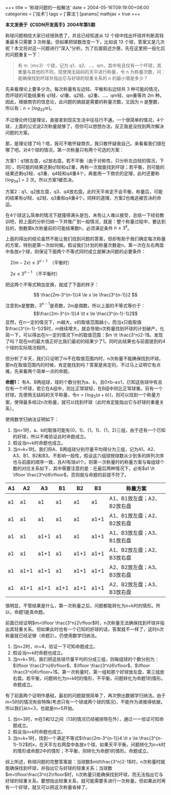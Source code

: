 +++
title = '称球问题的一般解法'
date = 2004-05-16T09:19:00+08:00
categories = ['技术']
tags = ['算法']
[params]
  mathjax = true
+++

**本文发表于《CSDN开发高手》2004年第5期**

称球问题相信大家已经很熟悉了，并且已经知道从 12 个球中找出坏球并判断其轻重最多只需要 3 次称量。但如果把球数改变一下，比如说 13 个球，答案又是几次呢？本文将对这一问题进行“深入”分析。为了后面叙述方便，先在这里把一般化后的问题重复一下：

> 有 m（m≥3）个球，记为 q1、q2、…、qm，其中有且仅有一个坏球，其重量与其他的不同，现使用无砝码的天平进行称量，令 n 为称量次数，问：能确保找到坏球并指出它与好球的轻重关系的 n 的最小值是多少？

先来看理论上要多少次。每次称量有左边轻、平衡和右边轻共 3 种可能的情况，而坏球的可能结果有 q1轻、q1重、q2轻、q2重、…、qm轻、qm重等共 2m 种。因此，根据商农的信息论，此问题的熵就是需要的称量次数，又因为 n 是整数，所以有：$n=\lceil log_32m \rceil$。

不过理论终归是理论，直接拿到现实生活中往往行不通。一个很简单的情况，4个球，上面的公式说2次称量就够了。但你可以想想办法，反正我是没找到两次解决问题的方案。

那，是理论错了吗？唔，我可不敢怀疑商农，我只敢怀疑我自己。来看看我们错在哪了吧。对4个球的情况，第一次称量只有两个可选的方案：

方案1：q1放左盘，q2放右盘。若不平衡（由于对称性，只分析左边轻的情况，下同），则可能的结果还剩q1轻和q2重，再称一次就能找到坏球；若平衡，则可能的结果还剩q3轻、q3重、q4轻和q4重4个，再套用一下商农的定理，此时还要称 $\lceil log_34 \rceil=2$ 次。所以方案1被否决。

方案2：q1、q2放左盘，q3、q4放右盘。此时天平肯定不会平衡，称量后，可能的结果有q1轻、q2轻、q3重和q4重4个。同样的道理，方案2也难逃被否决的命运。

在4个球这么简单的情况下就撞得满头是包，未免让人难以接受，总结一下经验教训吧，把上面的分析归纳一下并推广到一般情况，就是：整个称量过程中，要达到目的，倒数第k次称量前的可能结果数h，必须满足条件 $h \le 3^k$。

上面的得出的结论虽然不能让我们找到问题的答案，但却有助于我们确定每次称量的方案，特别是第一次如何做。假设我们计划的称量次数是n，第一次在左右两盘中各放x个球，则保证下面两个不等式同时成立是解决问题的必要条件：

    $2(m-2x) \le 3^{n-1}$  （平衡时）

    $2x \le 3^{n-1}$ （不平衡时）

把这两个不等式稍加变换，就成了下面的样子：

$$
\frac{2m-3^{n-1}}4 \le x \le \frac{3^{n-1}}2
$$

注意到x是整数，$3^{n-1}$是奇数，2m是偶数，所以上面的不等式等价于：$$\frac{2m-3^{n-1}}4 \lt x \le \frac{3^{n-1}-1}2$$
显然，在n一定的情况下，m越大，x的取值范围越小，而当x只能取值$\frac{3^{n-1}-1}2$时，m继续增大，就会导致n次称量找到坏球的计划破产。化简一下，可以得出在n一定的情况下m的取值范围：$m \lt \frac{3^n}2-1$。发现了吗？现在m的最大值正好比我们最初的结果少了1。同时此结果也与前面提到的4个球的实际情况相符。

但分析了半天，我们只证明了m不在取值范围内时，n次称量不能确保找到坏球。那m在取值范围内的时候，肯定能找到吗？答案是肯定的，不过马上证明它有点难，先来看两个简单一点的命题。

**命题1：** 有A、B两组球，球的个数分别为a、b，且0≤b-a≤1，已知这些球中有且仅有一个坏球，若它在A组中，则比正常球轻，在B组中则比正常球重。另有一个好球。先使用无砝码的天平称量，令$n=\lceil log_3(a+b)\rceil$，则可以找到一个称量方案，使得最多经过n次称量，就可以找到坏球（此时肯定能指出它与好球的重量关系）。

使用数学归纳法证明如下：

1. 当n=1时，a、b的取值可能有{0，1}、{1，1}、{1，2}三组，由于还有一个已知的好球，所以不难验证此时命题成立。
2. 假设当n=k时命题也成立。
3. 当n=k+1时。我们将A、B两组球分别尽量平均得分为三组，记为A1、A2、A3、B1、B2和B3。不影响一般性，假设这六组球按球数从少到多的排列次序也与前面的顺序一致，且A1有球a1个。则第一次称量时的称量方案与每组球个数的对应关系如下，其中需要注意的是：在最后两种情况下，必有$a1 \lt \lfloor \frac{3^n}6\rfloor$，否则就与命题的前提不符了。

| A1 | A2   | A3   | B1   | B2   | B3   | 称量方案                   |
| -- | ---- | ---- | ---- | ---- | ---- | -------------------------- |
| a1 | a1   | a1   | a1   | a1   | a1   | A1、B1放左盘；A2、B2放右盘 |
| a1 | a1   | a1   | a1   | a1   | a1+1 | A1、B1放左盘；A2、B2放右盘 |
| a1 | a1   | a1+1 | a1   | a1   | a1+1 | A1、B3放左盘；A3、B1放右盘 |
| a1 | a1   | a1+1 | a1   | a1+1 | a1+1 | A1、B2放左盘；A2、B3放右盘 |
| a1 | a1+1 | a1+1 | a1   | a1+1 | a1+1 | A2、B2放左盘；A3、B3放右盘 |
| a1 | a1+1 | a1+1 | a1+1 | a1+1 | a1+1 | A2、B2放左盘；A3、B3放右盘 |

很明显，不管结果是什么，第一次称量之后，问题都能转化为n=k时的情形。所以，命题1是真命题。

前面已经证明$m=\lfloor \frac{3^n}2\rfloor$时，n次称量无法确保找到坏球并指出其轻重关系。但如果此时也有一个已知的好球的话，答案就不一样了，这时n次称量就已经足够（命题2）。仍使用数学归纳法。

1. 当n=2时，m=4，验证一下可知命题成立。
2. 假设当n=k时命题也成立。
3. 当n=k+1时。我们把这些球尽量平均的分成三组，则每组球的个数分别为：$\lfloor \frac{3^n}6\rfloor$、$\lfloor \frac{3^n}6\rfloor$、$\lfloor \frac{3^n}6\rfloor+1$。第一次称量时，第一组和那个好球放左盘，第三组放右盘。若平衡，问题转化为n=k时的情形，不平衡，问题转化为命题1的情形。命题成立。

有了前面两个证明作基础，最初的问题就很简单了，再次祭出数据学归纳法。由于m<5时的情况有些特殊(考虑只有一个球或两个球的情况)，不能作为递推得依据，所以我们从n=3，也就是m=5开始。

1. 当n=3时，m在5和12之间（13的情况已经被排除在外），通过一一验证可知命题成立。
2. 假设当n=k时命题也成立。
3. 当n=k+1时，找到一个满足不等式$\frac{2m-3^{n-1}}4 \lt x \le \frac{3^{n-1}-1}2$的x，在天平左右两盘中各放x个球。如果天平平衡，问题转化为n=k时的情形或命题2中的情形；不平衡，则转化为命题1的情形。命题成立。

综上所述，称球问题的完整答案是：当球数$m\lt\frac{3^n}2-1$时，n次称量时就能确保找到坏球，并指出它与好球的轻重关系；当球数$m=\lfloor\frac{3^n}2\rfloor$时，n次称量只能确保找到坏球，而无法指出它与好球的轻重关系。要想指出轻重关系，就可能需要多进行一次称量。但如果此时再有一个好球，就又可以把这次称量省掉了。

